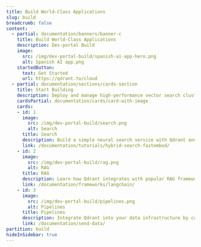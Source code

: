 ```yaml
---
title: Build World-Class Applications
slug: build
breadcrumb: false
content:
  - partial: documentation/banners/banner-c
    title: Build World-Class Applications
    description: Dev-portal Build
    image:
      src: /img/dev-portal-build/spanish-ai-app-hero.png
      alt: Spanish AI app.png
    startedButton:
      text: Get Started
      url: https://qdrant.to/cloud
  - partial: documentation/sections/cards-section
    title: Start Building
    description: Deploy and manage high-performance vector search clusters across cloud environments. Easily scale with fully managed cloud solutions, integrate seamlessly across hybrid setups, or maintain complete control with private cloud deployments in Kubernetes.
    cardsPartial: documentation/cards/card-with-image
    cards:
    - id: 1
      image:
        src: /img/dev-portal-build/search.png
        alt: Search
      title: Search
      description: Build a simple neural search service with Qdrant and Fastembed. Learn how to upload data, create index and make search queries.
      link: /documentation/tutorials/hybrid-search-fastembed/
    - id: 2
      image:
        src: /img/dev-portal-build/rag.png
        alt: RAG
      title: RAG
      description: Learn how Qdrant integrates with popular RAG frameworks like LangChain and Llamaindex.
      link: /documentation/frameworks/langchain/
    - id: 3
      image:
        src: /img/dev-portal-build/pipelines.png
        alt: Pipelines
      title: Pipelines
      description: Integrate Qdrant into your data infrastructure by connecting with Kafka, Databricks, Airflow, and more.
      link: /documentation/send-data/
partition: build
hideInSidebar: true
---
```

